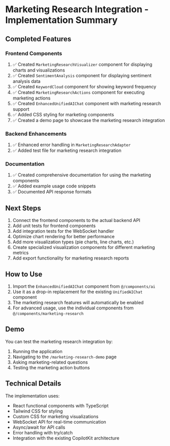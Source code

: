 # Marketing Research Integration - Implementation Summary

## Completed Features

### Frontend Components
1. ✅ Created `MarketingResearchVisualizer` component for displaying charts and visualizations
2. ✅ Created `SentimentAnalysis` component for displaying sentiment analysis data
3. ✅ Created `KeywordCloud` component for showing keyword frequency
4. ✅ Created `MarketingResearchActions` component for executing marketing actions
5. ✅ Created `EnhancedUnifiedAIChat` component with marketing research support
6. ✅ Added CSS styling for marketing components
7. ✅ Created a demo page to showcase the marketing research integration

### Backend Enhancements
1. ✅ Enhanced error handling in `MarketingResearchAdapter`
2. ✅ Added test file for marketing research integration

### Documentation
1. ✅ Created comprehensive documentation for using the marketing components
2. ✅ Added example usage code snippets
3. ✅ Documented API response formats

## Next Steps

1. Connect the frontend components to the actual backend API
2. Add unit tests for frontend components
3. Add integration tests for the WebSocket handler
4. Optimize chart rendering for better performance
5. Add more visualization types (pie charts, line charts, etc.)
6. Create specialized visualization components for different marketing metrics
7. Add export functionality for marketing research reports

## How to Use

1. Import the `EnhancedUnifiedAIChat` component from `@/components/ai`
2. Use it as a drop-in replacement for the existing `UnifiedAIChat` component
3. The marketing research features will automatically be enabled
4. For advanced usage, use the individual components from `@/components/marketing-research`

## Demo

You can test the marketing research integration by:

1. Running the application
2. Navigating to the `/marketing-research-demo` page
3. Asking marketing-related questions
4. Testing the marketing action buttons

## Technical Details

The implementation uses:
- React functional components with TypeScript
- Tailwind CSS for styling
- Custom CSS for marketing visualizations
- WebSocket API for real-time communication
- Async/await for API calls
- Error handling with try/catch
- Integration with the existing CopilotKit architecture
